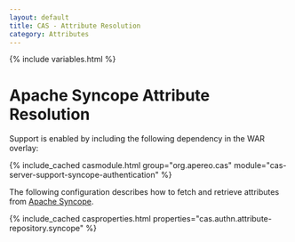```yaml
---
layout: default
title: CAS - Attribute Resolution
category: Attributes
---
```


{% include variables.html %}

# Apache Syncope Attribute Resolution

Support is enabled by including the following dependency in the WAR overlay:

{% include_cached casmodule.html group="org.apereo.cas" module="cas-server-support-syncope-authentication" %}

The following configuration describes how to fetch and retrieve attributes from [Apache Syncope](https://syncope.apache.org/).

{% include_cached casproperties.html properties="cas.authn.attribute-repository.syncope" %}

